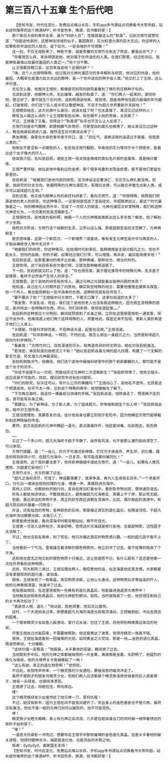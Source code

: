 # 第三百八十五章 生个后代吧
        【告知书友，时代在变化，免费站点难以长存，手机app多书源站点切换看书大势所趋，站长给你推荐的这个换源APP，听书音色多、换源、找书都好使！】
       那个穿白大褂的青年走来，身为“科研人员”，性格就是这么的“耿直”，见到方雨竹就赞叹道：“你是逝地来的，还是神话领域的仙子，基因真好，实力和潜力真的巨大无边，你这样的人如果和优中选优的人结合，诞下后代，一定会强的不可想象！”
       这一刻，不仅王煊脸黑了，神色不善，就是秀雅的方雨竹也失去了笑容，要冒出杀气了！
       “你看我怎么样，来自明源逝地，绝对属于优中选优的人类。在我们那里，经过检测后，我是拥有最强以及最优基因的人类之一。”他十分干脆。
       让王煊都目瞪口呆，这货来自逝地？还搞科研？！
       “咦，这个人也很特殊啊，经过我对元神光谱层次的多年解析与研究，他对应的肉身，他的基因，大概率也是潜力巨大无边的那种，是一个优中选优的种子级人类。”他又盯上了王煊，这么评价道。
       无论怎么看，他面对王煊时，都像是农科院的研究者看到了稀珍的庄稼种子似的。
       当说到这里，他眼神火热，无比璀璨，越发的耿直了，道：“你们两人一起来的，是同伴吧，那正好了，要不就生个后代吧，送到明源逝地来。我觉得，我能培养他在超凡崩塌的年代崛起，打破常规，你们这个后人或许可以重塑神话，不亚于为超凡世界重新开天辟地！”
       王煊瞠目结舌，这大兄弟什么身份，说话太猛了吧？也太直接了，真没见过这样的人！
       哪有当人面这么说的？让王煊都有些出神，有些跟不上他的思维，太另类了！
       不过，王煊看了又看，觉得这个“耿直哥”似乎也不怎么让人反感了。
       方雨竹则是杀气腾腾，即便她脾气非常好，可是莹白的面孔也微黑了，她从来没见过这种人，敢在她面前胡说八道，居然连生后代都说出来了！
       黑发黑眼、身穿白大褂的青年男子开口，道：“别生气，请原谅我的话语过于直接，但我是认真的。”
       他倒也不是没有一点眼色的人，有些怕方雨竹翻脸，毕竟他的实力等同于半个郑绝世，能看出这个女子强大的吓人。。
       他自我介绍，名叫张启帆，递给王煊一张太阳金铸成的类似名片般的金属体，真是绚烂奢侈。
       王煊严重怀疑，他在逝地中看到过的金榜，那个很多吨重的太阳金疙瘩，是不是他们家留在那里的。
       张启帆道：“根据我们逝地内部的研究，这次神话注定要消亡，无论怎么挣扎都没用。但是，我研究的分支方向，依据特殊的元神光谱层次，有理论支撑，可以融合并催生出新人类，或许可以延续超凡生命。”
       说到这里，他又成为眼神火热的疯狂科研者了，看向方雨竹，道：“你很特殊，依照我们明源逝地的老人的研究，你这种情况，一定是彻底悟透了至高经文，并超脱原经义，是这个时代最强者之一。你的精神因此而升华，完成了一次惊人的蜕变，元神光谱层次非常特殊，我们称这种元神变化为，一次完美的至高涅槃新生。”
       王煊很吃惊，逝地真的有料啊，根据一个人的元神竟能推断出这么多东西？瞬息，他了解到不少东西。
       按照对方所说，方雨竹这个级数的生灵，之所以这么强，那是超脱至高经文范畴了，元神再蜕变！
       是否意味着，这是一个新层次，一个新境界？或者说，唯有发生元神至高升华与再变的人，才能纵横绝世人物中无对手？
       “根据我们的研究，你这种情况，在枯竭时代到来后，能稍微挽留主部分超凡之力，但也不能长久，但你的血脉，你的子嗣，如果经过我们引导，可以增强，再异变，最后能改换天地！”
       张启帆低语，在那里激动的用手比划着，那种情绪，那种目光，相当的热烈。
       王煊觉得，这个张启帆有些欠毒打啊，又提及那种敏感话题了。
       下一刻，张启帆就又盯上了他，道：“你也很另类，属于理论推导中的特殊元神，先天底子足够厚，看样子必然会产生惊人的异变。”
       王煊蹙眉，这个逝地的研究有些惊人，通过元神之光就能看出各种问题的本质？
       他知道，自己在凡人时期开启了内景地，确实有些特殊的地方，需要他慢慢去摸索与探查，但一个外人，竟也能观察到一些不简单的东西，这种研究就有些可怕了。
       “要不要杀了他？”王煊暗中问方雨竹，干脆灭口算了，这家伙知道的太多了！
       “我发誓，不会乱说，而且，我们这个逝地的老人也没有我这种眼光，因为我生具特殊的感应，能共鸣出一些特殊的东西，所以，你们别多想，我现在就起誓……”
       张启帆的这种感应十分特别，瞬间就预感到了杀身之祸，立刻在这里噼里啪啦一通发誓，保证不会外传。他难得遇上他们两个这样特殊的人，郑重地说，保密还来不及呢，寄新人类的希望于他们二人身上。
       “关键是，你是科学研究者，不信神话大道，起誓也没用。”王煊说道。
       张启帆道：“科学即神话，一样的，不然的话，我怎么修出一身超凡之力，当然我称呼超凡规则为科学神则。”
       “看着我！”方雨竹开口，双目深邃的尽头，有两道奇异的符文转动，她在对张启帆施法。
       “若泄密，承受斩道剑自绝式三千斩！”她以张启帆自身元神的超凡纹理，构建了一个无解的誓言咒语，符文潜入元神最深处。
       张启帆倒吸冷气，他确信，他们这个逝地中最强科研室中的那个疯疯癫癫的人，都可能不是这个女子的对手。
       “你该不会是不止一次吧，而是经历过元神的二次涅槃新生？”张启帆惊悚了，但他又摇头，这应该是不可能的，目前，理论研究中还有些问题呢。
       “你们的研究，似乎还可以，有什么公开的典籍吗？”王煊动心了，逝地名不虚传，尤其是这个明源逝地，似乎不太一样，见到这个特殊的青年，他想接触与了解下。
       “下次再见面时，我送你一摞最前沿领域的手稿。”张启帆说道，他转身走了，预感再不走的话，真可能有杀身之祸。
       “我建议，为了新神话，为了新人类，为了延续超凡，你争取和她生个后人吧！”张启帆临去前，暗中对王煊传音。
       王煊没搭理他，真要答复的话，估计他自身也要立刻陷于危险中，因为他确定方雨竹能够截听到这种隐秘的传音。
       果然，前方张启帆的元神中腾起一道光，差点直接炸开，他赶紧闭嘴，向前跑去，脸色煞白。
       ……
       又过了一个多小时，超凡光海终于趋于平静了，纵然有风浪，也不是那么激烈拍向深空了，可以承受。
       方雨竹提醒，道：“一会儿，你万不可激活斩神旗，它仅次于逍遥舟、养生炉、羽化幡，蕴含的规则非同小可，在超凡光海中，一旦复苏，有可能连累你被同化！”
       王煊凛然，这个真的要注意下，他将斩神旗暗中递给方雨竹，道：“一会儿，如果有人搅风搅雨，方姐拿它斩他们！”
       方雨竹点头，大方的接了过去。
       “超凡之海将流尽，可惜了，神话要落幕了，我来争渡，再为人生续命五百年。”一个老者开口，分化出一缕抹去规则纹理的化身，噗通一声，直接跃进光海中。
       其他人见状，也都纷纷开始行动，各自在岸边盯着水中，看到有奇物出现，便快速跃进去。
       所有人都是快进快出，不敢耽搁过久，避免被超凡光海卷走，真要上不了岸，那必死无疑。
       但是，靠近岸边的奇物不多，真正的好东西应该都在深海中，比如，偶尔掀起的浪涛中，有超凡陨石碎片跟着一闪而没！
       并且，还有炫目的奇物，各种颜色的石块，那是接近真实的造化晶石，在随波浮现，于超凡光海中流动蒙蒙光辉，太吸引人了。
       即便是绝世强者，看向深海中时都双眼灿灿，移不开目光。
       王煊第一次进入这种地方，浑身舒畅，觉得这片光海就是修行圣地，全是超物质，活性因子太浓郁了。
       不过，他也没有乱吸收，到了现在，他只对接近真实的物质感兴趣，一般的超凡因子看不上了。
       当他看到一个气泡，里面蕴含着浓郁的银色物质时，他立刻冲了过去，毫不犹豫的吸收了个干净。
       这和他在虚无之地见到的银色物质十分接近，这让他遐思不已，有什么联系？这还是他第一次在外界看到这种物质。
       远处，阿大和阿二游过，王煊没理会两人，敢招惹他的话，在这海底他还真无惧，大家都是没有掌握规则的超凡者，谁怕谁。
       很快，王煊发现了一枚紫晶，真实物质浓郁，让他心头激动，这种物质似乎等级高的吓人，他的元神竟很渴望，快速冲了过去。
       他有理由相信，在这里获取到一些稀有的造化真晶后，他能破进逍遥游大境界中！
       当他触及这枚紫色真晶后，他的元神剧烈颤动，轻鸣，当时就吸收了一些，他觉得压制自己的关卡再次松动了！
       “真是惊人啊，造化！”他动容，脸色郑重，而后无比喜悦。
       这时，一个大浪拍击过来，即便是超凡光海的海底也有暗流涌动，王煊被掀起，冲出去很远的距离。
       一个银发精灵少女如鱼儿般游动，穿行过水波，拉住了王煊，将他带到稍微靠近岸边的地带。
       尽管王煊自己也能回来，不需要她帮助，但还是表达了谢意，觉得月精灵一族真不错。
       很快，王煊在海底看到一团璀璨的光焰，如同黄金之火焚烧，那是一块……金色的造化真晶，随波而移动，十分耀眼。
       “这块价值一定极高！”他振奋，关乎着他的突破，瞬间游了过去。
       当他取到手中后，他的元神之体都被映照的一片金黄，满身都是金霞，太舒畅了，他猛烈的炼化与吸收，他的大境界关卡竟被撕裂了一角！
       “这么有效，真正的造化物质啊！”他惊叹。
       不远处，有惊呼声传来，一个精灵族的少女遇险，要被湍急的暗流冲走了。
       虽然不是刚才的银发月精灵少女，但她们两人应该都是个精灵族准绝世强者的后人或者弟子，她有一头绿发，也很纯净漂亮。
       王煊游了过去，将她拉住，带向岸边。
       噗!
       这个精灵族绿发少女居然给了他元神一刀，恩将仇报！
       不过，她没有斩中，因为王煊在间不容发间避开了。并且身上的金色兽皮也不是凡物，虽然没有激活，但也不是一般的元神刀剑可以破防的，他不可能受伤。
       哧！
       精灵族少女瞪大眼睛，身上有元神之血流淌，几乎是在她自身出刀的同时被一根带着锈迹的铁钎子给刺穿了。
       “嗖！”
       一道庞大的身影一冲而过，想要夺走王煊手中那枚璀璨的金色造化真晶，这是关乎着他的破关进程，他顿时眼神冰冷，海底是造化地，也是流血的杀戮之地。
       感谢：dydydyd，谢谢盟主支持！
       【告知书友，时代在变化，免费站点难以长存，手机app多书源站点切换看书大势所趋，站长给你推荐的这个换源APP，听书音色多、换源、找书都好使！】